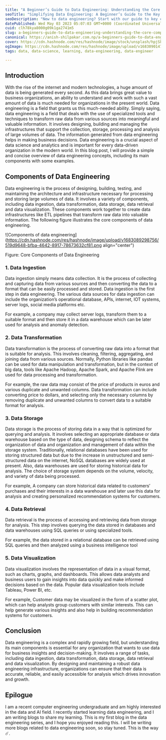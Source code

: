 ```yaml
---
title: "A Beginner’s Guide to Data Engineering: Understanding the Core Components"
seoTitle: "Simplifying Data Engineering: A Beginner’s Guide to the Key Components"
seoDescription: "New to data engineering? Start with our guide to key components: ingestion, transformation, storage, retrieval and visualization."
datePublished: Wed May 03 2023 05:07:03 GMT+0000 (Coordinated Universal Time)
cuid: clh78kya8000g09k1ga2741m5
slug: a-beginners-guide-to-data-engineering-understanding-the-core-components
canonical: https://anish-shilpakar.com.np/a-beginners-guide-to-data-engineering-understanding-the-core-components
cover: https://cdn.hashnode.com/res/hashnode/image/stock/unsplash/hpjSkU2UYSU/upload/cb060d79473249aedd43cb02bfff9513.jpeg
ogImage: https://cdn.hashnode.com/res/hashnode/image/upload/v1683090147069/62b1ff6f-2395-4231-9e22-d6d0da2da0c8.png
tags: data, data-science, learning, data-engineering, data-engineer

---
```


## Introduction

With the rise of the internet and modern technologies, a huge amount of data is being generated every second. As this data brings great value to business organizations, an ability to understand and work with such a vast amount of data is much needed for organizations in the present world. Data engineering is a field that grants us this much-needed ability. Simply saying, data engineering is a field that deals with the use of specialized tools and techniques to transform raw data from various sources into meaningful and valuable information. It involves designing, building and managing the infrastructures that support the collection, storage, processing and analysis of large volumes of data. The information generated from data engineering helps in making business decisions. Data engineering is a crucial aspect of data science and analytics and is important for every data-driven organization in the modern world. In this blog post, I will provide a simple and concise overview of data engineering concepts, including its main components with some examples.

## Components of Data Engineering

Data engineering is the process of designing, building, testing, and maintaining the architecture and infrastructure necessary for processing and storing large volumes of data. It involves a variety of components, including data ingestion, data transformation, data storage, data retrieval and data visualization. These components work together to create data infrastructures like ETL pipelines that transform raw data into valuable information. The following figure illustrates the core components of data engineering.

![Components of data engineering](https://cdn.hashnode.com/res/hashnode/image/upload/v1683089298756/519d9648-bfba-4642-8917-78673632cf81.png align="center")

Figure: Core Components of Data Engineering

### 1\. Data Ingestion

Data ingestion simply means data collection. It is the process of collecting and capturing data from various sources and then converting the data to a format that can be easily processed and stored. Data ingestion is the first step in data engineering. The various data sources for data ingestion can include the organization’s operational database, APIs, internet, IOT systems, server logs, social media platforms etc.

For example, a company may collect server logs, transform them to a suitable format and then store it in a data warehouse which can be later used for analysis and anomaly detection.

### 2\. Data Transformation

Data transformation is the process of converting raw data into a format that is suitable for analysis. This involves cleaning, filtering, aggregating, and joining data from various sources. Normally, Python libraries like pandas can be used for data manipulation and transformation, but in the context of big data, tools like Apache Hadoop, Apache Spark, and Apache Flink are used for data processing and transformation.

For example, the raw data may consist of the price of products in euros and various duplicate and unwanted columns. Data transformation can include converting price to dollars, and selecting only the necessary columns by removing duplicate and unwanted columns to convert data to a suitable format for analysis.

### 3\. Data Storage

Data storage is the process of storing data in a way that is optimized for querying and analysis. It involves selecting an appropriate database or data warehouse based on the type of data, designing schema to reflect the organization of data and organization and management of data within the storage system. Traditionally, relational databases have been used for storing structured data but due to the increase in unstructured and semi-structured data on the internet, NoSQL databases are widely used at present. Also, data warehouses are used for storing historical data for analysis. The choice of storage system depends on the volume, velocity, and variety of data being processed.

For example, A company can store historical data related to customers’ purchases and their interests in a data warehouse and later use this data for analysis and creating personalized recommendation systems for customers.

### 4\. Data Retrieval

Data retrieval is the process of accessing and retrieving data from storage for analysis. This step involves querying the data stored in databases and data warehouses using SQL queries or using specialized tools.

For example, the data stored in a relational database can be retrieved using SQL queries and then analyzed using a business intelligence tool

### 5\. Data Visualization

Data visualization involves the representation of data in a visual format, such as charts, graphs, and dashboards. This allows data analysts and business users to gain insights into data quickly and make informed decisions based on the data. Popular data visualization tools include Tableau, Power BI, etc.

For example, Customer data may be visualized in the form of a scatter plot, which can help analysts group customers with similar interests. This can help generate various insights and also help in building recommendation systems for customers.

## Conclusion

Data engineering is a complex and rapidly growing field, but understanding its main components is essential for any organization that wants to use data for business insights and decision-making. It involves a range of tasks, including data ingestion, data transformation, data storage, data retrieval and data visualization. By designing and maintaining a robust data engineering infrastructure, organizations can ensure that their data is accurate, reliable, and easily accessible for analysis which drives innovation and growth.

## Epilogue

I am a recent computer engineering undergraduate and am highly interested in the data and AI field. I recently started learning data engineering, and I am writing blogs to share my learning. This is my first blog in the data engineering series, and I hope you enjoyed reading this. I will be writing more blogs related to data engineering soon, so stay tuned. This is the way ☄️.